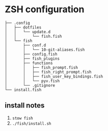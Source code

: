 # ZSH configuration

    ├── .config
    │   ├── dotfiles
    │   │   └── update.d
    │   │       └── fish.fish
    │   └── fish
    │       ├── conf.d
    │       │   └── 10-git-aliases.fish
    │       ├── config.fish
    │       ├── fish_plugins
    │       ├── functions
    │       │   ├── fish_prompt.fish
    │       │   ├── fish_right_prompt.fish
    │       │   ├── fish_user_key_bindings.fish
    │       │   └── pyv.fish
    │       └── .gitignore
    └── install.fish

## install notes

1. `stow fish`
2. `./fish/install.sh`
